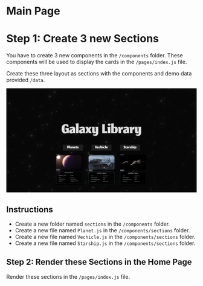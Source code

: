 # Main Page

# Step 1: Create 3 new Sections

You have to create 3 new components in the `/components` folder. These components will be used to display the cards in the `/pages/index.js` file.

Create these three layout as sections with the components and demo data provided   `/data`.

![](https://raw.githubusercontent.com/Abbhiishek/galaxy-library/main/public/main.png)

## Instructions

- Create a new folder named `sections` in the `/components` folder.
- Create a new file named `Planet.js` in the `/components/sections` folder.
- Create a new file named `Vechicle.js` in the `/components/sections` folder.
- Create a new file named `Starship.js` in the `/components/sections` folder.

## Step 2: Render these Sections in the Home Page

Render these sections in the `/pages/index.js` file.




